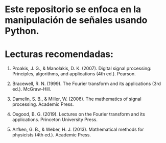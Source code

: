 # Este repositorio se enfoca en la manipulación de señales usando Python. 

# Lecturas recomendadas:

1) Proakis, J. G., & Manolakis, D. K. (2007). Digital signal processing: Principles, algorithms, and applications (4th ed.). Pearson.

2) Bracewell, R. N. (1999). The Fourier transform and its applications (3rd ed.). McGraw-Hill.

3) Damelin, S. B., & Miller, W. (2006). The mathematics of signal processing. Academic Press.

4) Osgood, B. G. (2019). Lectures on the Fourier transform and its applications. Princeton University Press.

5) Arfken, G. B., & Weber, H. J. (2013). Mathematical methods for physicists (4th ed.). Academic Press.
